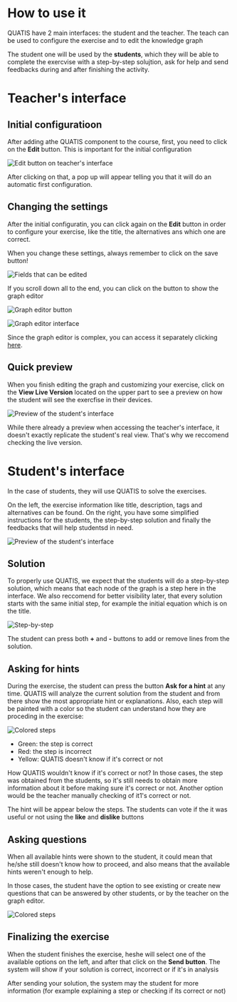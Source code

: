 # How to use it
QUATIS have 2 main interfaces: the student and the teacher.
The teach can be used to configure the exercise and to edit the knowledge graph

The student one will be used by the **students**, which they will be able to complete the exercvise with a step-by-step solujtion, ask for help and send feedbacks during and after finishing the activity.

# Teacher's interface

## Initial configuratioon
After adding athe QUATIS component to the course, first, you need to click on the **Edit** button. This is important for the initial configuration

![Edit button on teacher's interface](./readme_stuff/teacher1.png)

After clicking on that, a pop up will appear telling you that it will do an automatic first configuration.

## Changing the settings
After the initial configuratin, you can click again on the **Edit** button in order to configure your exercise, like the title, the alternatives ans which one are correct.

When you change these settings, always remember to click on the save button!

![Fields that can be edited](./readme_stuff/teacher2.png)

If you scroll down all to the end, you can click on the button to show the graph editor

![Graph editor button](./readme_stuff/teacher3.png)

![Graph editor interface](./readme_stuff/teacher4.png)

Since the graph editor is complex, you can access it separately clicking [here](./GRAPH_EDITOR.md).

## Quick preview

When you finish editing the graph and customizing your exercise, click on the **View Live Version** located on the upper part to see a preview on how the student will see the exercfise in their devices.

![Preview of the student's interface](./readme_stuff/teacher5.png)

While there already a preview when accessing the teacher's interface, it doesn't exactly replicate the student's real view. That's why we reccomend checking the live version.

# Student's interface

In the case of students, they will use QUATIS to solve the exercises.

On the left, the exercise information like title, description, tags and alternatives can be found. On the right, you have some simplified instructions for the students, the step-by-step solution and finally the feedbacks that will help studentsd in need.

![Preview of the student's interface](./readme_stuff/student1.png)

## Solution

To properly use QUATIS, we expect that the students will do a step-by-step solution, which means that each node of the graph is a step here in the interface. 
We also reccomend for better visibility later, that every solution starts with the same initial step, for example the initial equation which is on the title.

![Step-by-step](./readme_stuff/student3.png)

The student can press both **+** and **-** buttons to add or remove lines from the solution. 

## Asking for hints

During the exercise, the student can press the button **Ask for a hint** at any time. QUATIS will analyze the current solution from the student and from there show the most appropriate hint or explanations. Also, each step will be painted with a color so the student can understand how they are proceding in the exercise:

![Colored steps](./readme_stuff/student2.png)

- Green: the step is correct
- Red: the step is incorrect
- Yellow: QUATIS doesn't know if it's correct or not

How QUATIS wouldn't know if it's correct or not? In those cases, the step was obtained from the students, so it's still needs to obtain more information about it before making sure it's correct or not. 
Another option would be the teacher manually checking of it1's correct or not.

The hint will be appear below the steps. The students can vote if the it was useful or not using the **like** and **dislike** buttons

## Asking questions

When all available hints were shown to the student, it could mean that he/she still doesn't know how to proceed, and also means that the available hints weren't enough to help.

In those cases, the student have the option to see existing or create new questions that can be answered by other students, or by the teacher on the graph editor.

![Colored steps](./readme_stuff/student4.png)

## Finalizing the exercise

When the student finishes the exercise, heshe will select one of the available options on the left, and after that click on the **Send button**.
The system will show if your solution is correct, incorrect or if it's in analysis

After sending your solution, the system may the student for more information (for example explaining a step or checking if its correct or not)
